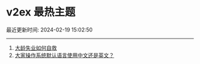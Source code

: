 # v2ex 最热主题

最近更新时间: 2024-02-19 15:02:50

--- 
1. [大龄失业如何自救](https://www.v2ex.com/t/1016391) 
2. [大家操作系统默认语言使用中文还是英文？](https://www.v2ex.com/t/1016405) 
